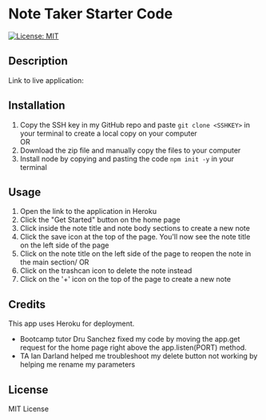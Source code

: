 # Note Taker Starter Code
[![License: MIT](https://img.shields.io/badge/License-MIT-yellow.svg)](https://opensource.org/licenses/MIT)

## Description


Link to live application:

## Installation
1. Copy the SSH key in my GitHub repo and paste `git clone <SSHKEY>` in your terminal to create a local copy on your computer\
OR
2. Download the zip file and manually copy the files to your computer
3. Install node by copying and pasting the code `npm init -y` in your terminal

## Usage
1. Open the link to the application in Heroku
2. Click the "Get Started" button on the home page 
3. Click inside the note title and note body sections to create a new note
4. Click the save icon at the top of the page. You'll now see the note title on the left side of the page
5. Click on the note title on the left side of the page to reopen the note in the main section/
OR 
6. Click on the trashcan icon to delete the note instead 
7. Click on the '+' icon on the top of the page to create a new note 

## Credits 
This app uses Heroku for deployment.

- Bootcamp tutor Dru Sanchez fixed my code by moving the app.get request for the home page right above the app.listen(PORT) method.
- TA Ian Darland helped me troubleshoot my delete button not working by helping me rename my parameters

## License
MIT License